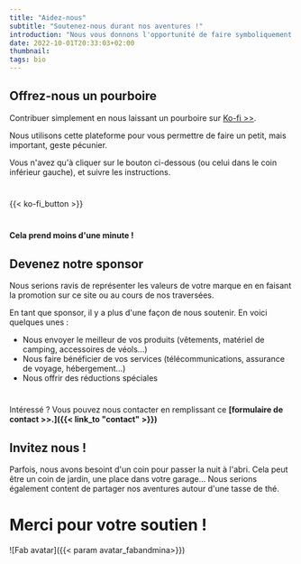 ```yaml
---
title: "Aidez-nous"
subtitle: "Soutenez-nous durant nos aventures !"
introduction: "Nous vous donnons l'opportunité de faire symboliquement parti de notre périple. Vous trouverez ici quelques moyens pour contribuer en toute simplicité."
date: 2022-10-01T20:33:03+02:00
thumbnail:
tags: bio
---
```

## Offrez-nous un pourboire
Contribuer simplement en nous laissant un pourboire sur [Ko-fi >>](https://ko-fi.com/about).

Nous utilisons cette plateforme pour vous permettre de faire un petit, mais important, geste pécunier.

Vous n'avez qu'à cliquer sur le bouton ci-dessous (ou celui dans le coin inférieur gauche), et suivre les instructions. 

#
{{< ko-fi_button >}} 

#
**Cela prend moins d'une minute !**
## Devenez notre sponsor
Nous serions ravis de représenter les valeurs de votre marque en en faisant la promotion sur ce site ou au cours de nos traversées.

En tant que sponsor, il y a plus d'une façon de nous soutenir. En voici quelques unes :
- Nous envoyer le meilleur de vos produits (vêtements, matériel de camping, accessoires de véols...)
- Nous faire bénéficier de vos services (télécommunications, assurance de voyage, hébergement...)
- Nous offrir des réductions spéciales

#
Intéressé ? Vous pouvez nous contacter en remplissant ce **[formulaire de contact >>.]({{< link_to "contact" >}})**


## Invitez nous !
Parfois, nous avons besoint d'un coin pour passer la nuit à l'abri. Cela peut être un coin de jardin, une place dans votre garage... Nous serions également content de partager nos aventures autour d'une tasse de thé.

# Merci pour votre soutien !
![Fab avatar]({{< param avatar_fabandmina>}})
